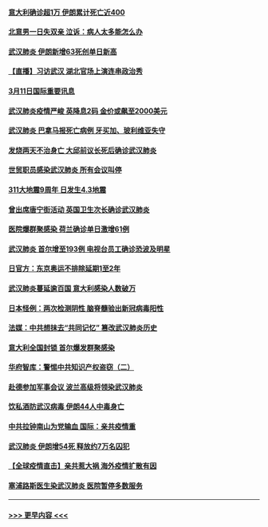 #### [意大利确诊超1万 伊朗累计死亡近400](../pages/prog202/a102797341.md?t=03120102) 
#### [北意男一日失双亲 泣诉：病人太多能怎么办](../pages/prog202/a102797295.md?t=03120102) 
#### [武汉肺炎 伊朗新增63死创单日新高](../pages/prog202/a102797268.md?t=03120102) 
#### [【直播】习访武汉 湖北官场上演连串政治秀](../pages/prog202/a102797105.md?t=03120102) 
#### [3月11日国际重要讯息](../pages/prog202/a102797161.md?t=03120102) 
#### [武汉肺炎疫情严峻 英降息2码 金价或飙至2000美元](../pages/prog202/a102797092.md?t=03120102) 
#### [武汉肺炎 巴拿马报死亡病例 牙买加、玻利维亚失守](../pages/prog202/a102797062.md?t=03120102) 
#### [发烧两天不治身亡 大邱前议长死后确诊武汉肺炎](../pages/prog202/a102797043.md?t=03120102) 
#### [世贸职员感染武汉肺炎 所有会议叫停](../pages/prog202/a102797001.md?t=03120102) 
#### [311大地震9周年 日发生4.3地震](../pages/prog202/a102797004.md?t=03120102) 
#### [曾出席唐宁街活动 英国卫生次长确诊武汉肺炎](../pages/prog202/a102796948.md?t=03120102) 
#### [医院爆群聚感染 荷兰确诊单日激增61例](../pages/prog202/a102796928.md?t=03120102) 
#### [武汉肺炎 首尔增至193例 电视台员工确诊恐波及明星](../pages/prog202/a102796886.md?t=03120102) 
#### [日官方：东京奥运不排除延期1至2年](../pages/prog202/a102796890.md?t=03120102) 
#### [武汉肺炎蔓延逾百国 意大利感染人数破万](../pages/prog202/a102796746.md?t=03120102) 
#### [日本怪例：两次检测阴性 脑脊髓验出新冠病毒阳性](../pages/prog202/a102796700.md?t=03120102) 
#### [法媒：中共想抹去“共同记忆” 篡改武汉肺炎历史](../pages/prog202/a102796607.md?t=03120102) 
#### [意大利全国封锁 首尔爆发群聚感染](../pages/prog202/a102796574.md?t=03120102) 
#### [华府智库：警惕中共知识产权盗窃（二）](../pages/prog202/a102796570.md?t=03120102) 
#### [赴德参加军事会议 波兰高级将领染武汉肺炎](../pages/prog202/a102796549.md?t=03120102) 
#### [饮私酒防武汉病毒 伊朗44人中毒身亡](../pages/prog202/a102796503.md?t=03120102) 
#### [中共拉钟南山为党输血 国际：亲共疫情重](../pages/prog202/a102796486.md?t=03120102) 
#### [武汉肺炎 伊朗增54死 释放约7万名囚犯](../pages/prog202/a102796475.md?t=03120102) 
#### [【全球疫情直击】亲共惹大祸 海外疫情扩散有因](../pages/prog202/a102796399.md?t=03120102) 
#### [塞浦路斯医生染武汉肺炎 医院暂停多数服务](../pages/prog202/a102796329.md?t=03120102) 

----
#### [ >>> 更早内容 <<< ](../indexes/prog202-earlier.md)
